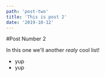 ```yaml
---
path: 'post-two'
title: 'This is post 2'
date: '2019-10-12'
---
```


#Post Number 2

In this one we'll another _realy_ cool list!

- yup
- yup
